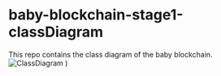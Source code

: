 # baby-blockchain-stage1-classDiagram
This repo contains the class diagram of the baby blockchain.
![ClassDiagram](https://user-images.githubusercontent.com/107644537/197384830-e20a8f26-fee3-45d1-a23b-88d6befa24c2.png)
)
